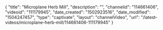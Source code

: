 {
    "title": "Microplane Herb Mill",
    "description": "",
    "channelid": "114661406",
    "videoid": "111179945",
    "date_created": "1502923516",
    "date_modified": "1504247457",
    "type": "captivate",
    "layout": "channelVideo",
    "url": "\/latest-videos\/microplane-herb-mill\/114661406-111179945"
}